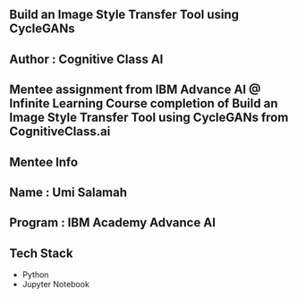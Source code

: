 ## Build an Image Style Transfer Tool using CycleGANs

## Author : Cognitive Class AI

## Mentee assignment from IBM Advance AI @ Infinite Learning Course completion of Build an Image Style Transfer Tool using CycleGANs from CognitiveClass.ai

## Mentee Info 

## Name : Umi Salamah
## Program : IBM Academy Advance AI

## Tech Stack
- Python
- Jupyter Notebook
